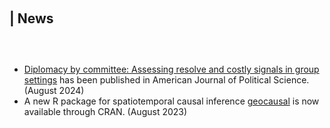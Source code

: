 <h1 id="news"></h1>

<h2 style="margin: 100px 0px 60px;">| News</h2>

<ul style="margin:0 0 5px;">
  <li> <a href = "https://doi.org/10.1111/ajps.12892">Diplomacy by committee: Assessing resolve and costly signals in group settings</a> has been published in <journal>American Journal of Political Science</journal>. (August 2024)</li>
  <li> A new R package for spatiotemporal causal inference <a href = "https://github.com/mmukaigawara/geocausal/">geocausal</a> is now available through CRAN. (August 2023)</li>
</ul>


<!-- {% for link in site.data.software.main %}

<li>
<div class="pub-row">
  <div class="col-sm-3 abbr" style="position: relative;padding-right: 15px;padding-left: 15px;">
    {% if link.image %} 
    <img src="{{ link.image }}" style="width=10%;">
    {% endif %}
  </div>
  <div class="col-sm-9" style="position: relative;padding-right: 15px;padding-left: 20px;">
      <div class="title"><a href="{{ link.pdf }}">{{ link.title }}</a></div>
      <div class="author">{{ link.authors }}</div>
      <div class="periodical"><em>{{ link.conference }}</em>
      </div>
    <div class="links">
      {% if link.pdf %} 
      <a href="{{ link.pdf }}" class="btn btn-sm z-depth-0" role="button" target="_blank" style="font-size:12px;">PDF</a>
      {% endif %}
      {% if link.code %} 
      <a href="{{ link.code }}" class="btn btn-sm z-depth-0" role="button" target="_blank" style="font-size:12px;">Code</a>
      {% endif %}
      {% if link.page %} 
      <a href="{{ link.page }}" class="btn btn-sm z-depth-0" role="button" target="_blank" style="font-size:12px;">Project Page</a>
      {% endif %}
    </div>
  </div>
</div>
</li>

<br>

{% endfor %}

</ol>
</div>
-->

